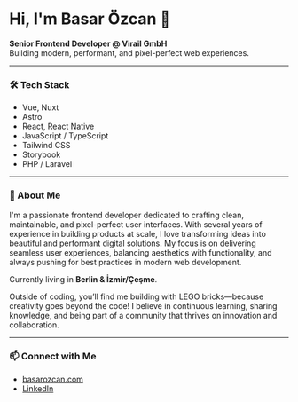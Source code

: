 # Hi, I'm Basar Özcan 👋

**Senior Frontend Developer @ Virail GmbH**  
Building modern, performant, and pixel-perfect web experiences.

---

### 🛠️ Tech Stack

- Vue, Nuxt
- Astro
- React, React Native
- JavaScript / TypeScript
- Tailwind CSS
- Storybook
- PHP / Laravel

---

### 🌱 About Me

I'm a passionate frontend developer dedicated to crafting clean, maintainable, and pixel-perfect user interfaces. With several years of experience in building products at scale, I love transforming ideas into beautiful and performant digital solutions. My focus is on delivering seamless user experiences, balancing aesthetics with functionality, and always pushing for best practices in modern web development.

Currently living in **Berlin & İzmir/Çeşme**.

Outside of coding, you’ll find me building with LEGO bricks—because creativity goes beyond the code! I believe in continuous learning, sharing knowledge, and being part of a community that thrives on innovation and collaboration.

---

### 📫 Connect with Me

- [basarozcan.com](https://basarozcan.com)
- [LinkedIn](https://www.linkedin.com/in/basarozcan/)
